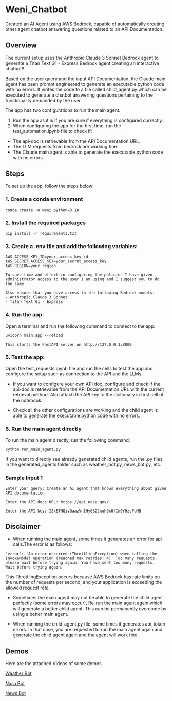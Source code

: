 # Weni_Chatbot
Created an AI Agent using AWS Bedrock, capable of automatically creating other agent chatbot answering questions related to an API Documentation.

## Overview
The current setup uses the Anthropic Claude 3 Sonnet Bedrock agent to generate a Titan Text G1 - Express Bedrock agent creating an interactive chatbot!!

Based on the user query and the input API Documentation, the Claude main agent has been prompt engineered to generate an executable python code with no errors.
It writes the code to a file called child_agent.py which can be executed to generate a chatbot answering questions pertaining to the functionality demanded by the user.

The app has two configurations to run the main agent.

1. Run the app as it is if you are sure if everything is configured correctly.
2. When configuring the app for the first time, run the test_automation.ipynb file to check if:
- The api-doc is retrievable from the API Documentation URL.
- The LLM requests from bedrock are working fine.
- The Claude main agent is able to generate the executable python code with no errors.

## Steps

To set up the app, follow the steps below:

### 1. Create a conda environment
```
conda create -n weni python=3.10
```

### 2. Install the required packages
```
pip install -r requirements.txt
```

### 3. Create a .env file and add the following variables:
```
AWS_ACCESS_KEY_ID=your_access_key_id
AWS_SECRET_ACCESS_KEY=your_secret_access_key
AWS_REGION=your_region
```
    To save time and effort in configuring the policies I have given administrator access to the user I am using and I suggest you to do the same.

    Also ensure that you have access to the following Bedrock models:
    - Anthropic Claude 3 Sonnet
    - Titan Text G1 - Express

### 4. Run the app:

Open a terminal and run the following command to connect to the app:
```
uvicorn main:app --reload
```
    This starts the FastAPI server on http://127.0.0.1:8000

### 5. Test the app:

Open the test_requests.ipynb file and run the cells to test the app and configure the setup such as connection to the API and the LLMs.

- If you want to configure your own API doc, configure and check if the api-doc is retrievable from the API Documentation URL with the current retrieval method. Also attach the API key to the dictionary in first cell of the notebook.

- Check all the other configurations are working and the child agent is able to generate the executable python code with no errors.

### 6. Run the main agent directly

To run the main agent directly, run the following command:
```
python run_main_agent.py
```
If you want to directly see already generated child agents, run the .py files in the generated_agents folder such as weather_bot.py, news_bot.py, etc.

### Sample Input 1
```
Enter your query: Create an AI agent that knows everything about given API documentation

Enter the API docs URL: https://api.nasa.gov/

Enter the API key: ISxBTHQjvQaazVnIHy6322mahQx6fIm9YHzcFuMB
```



## Disclaimer
- When running the main agent, some times it generates an error for api calls.The error is as follows:
```
'error': 'An error occurred (ThrottlingException) when calling the InvokeModel operation (reached max retries: 4): Too many requests, please wait before trying again. You have sent too many requests.  Wait before trying again.'
```
This ThrottlingException occurs because AWS Bedrock has rate limits on the number of requests per second, and your application is exceeding the allowed request rate.


- Sometimes the main agent may not be able to generate the child agent perfectly (some errors may occur), Re-run the main agent again which will generate a better child agent. This can be permanently overcome by using a better main agent.


- When running the child_agent.py file, some times it generates api_token errors. In that case, you are requested to run the main agent again and generate the child agent again and the agent will work fine. 

## Demos
Here are the attached Videos of some demos

[Weather Bot](https://drive.google.com/file/d/1Yu8jNRNEfpvj7m5A_dzjgDSSSqgk-3ZY/view?usp=sharing)

[Nasa Bot](https://drive.google.com/file/d/1Nwjg8mC1KH7pNYJ3vQpwCad2PxmLTcq8/view?usp=sharing)

[News Bot](https://drive.google.com/file/d/1uyTnyGmXBf2DYdw0PaWh3YByrTe85y1U/view?usp=sharing)




